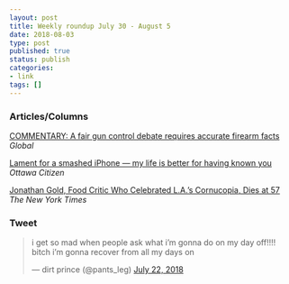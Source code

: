 ```yaml
---
layout: post
title: Weekly roundup July 30 - August 5
date: 2018-08-03
type: post
published: true
status: publish
categories:
- link
tags: []
---
```


### Articles/Columns

[COMMENTARY: A fair gun control debate requires accurate firearm facts](https://globalnews.ca/news/4364707/matt-gurney-gun-control/ "COMMENTARY: A fair gun control debate requires accurate firearm facts. By Matt Gurney") *Global*

[Lament for a smashed iPhone — my life is better for having known you](https://ottawacitizen.com/opinion/chris-selley-lament-for-a-smashed-iphone-my-life-was-better-for-having-known-you/wcm/5e646591-cd95-4a73-a549-d9fa57ad3c3a "Chris Selley: Lament for a smashed iPhone — my life is better for having known you") *Ottawa Citizen*

[Jonathan Gold, Food Critic Who Celebrated L.A.’s Cornucopia, Dies at 57](https://www.nytimes.com/2018/07/21/obituaries/jonathan-gold-dead-los-angeles-food-critic.html "Jonathan Gold, Food Critic Who Celebrated L.A.’s Cornucopia, Dies at 57") *The New York Times*

### Tweet
<blockquote class="twitter-tweet" data-lang="en"><p lang="en" dir="ltr">i get so mad when people ask what i’m gonna do on my day off!!!! bitch i’m gonna recover from all my days on</p>&mdash; dirt prince (@pants_leg) <a href="https://twitter.com/pants_leg/status/1021040233272336385?ref_src=twsrc%5Etfw">July 22, 2018</a></blockquote> <script async src="https://platform.twitter.com/widgets.js" charset="utf-8"></script> 
